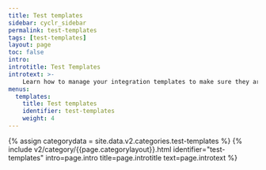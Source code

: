 ```yaml
---
title: Test templates
sidebar: cyclr_sidebar
permalink: test-templates
tags: [test-templates]
layout: page
toc: false
intro: 
introtitle: Test Templates
introtext: >-
    Learn how to manage your integration templates to make sure they are up to date and performing well.
menus:
  templates:
    title: Test templates
    identifier: test-templates
    weight: 4
---
```

{% assign categorydata = site.data.v2.categories.test-templates %}
{% include v2/category/{{page.categorylayout}}.html identifier="test-templates" intro=page.intro title=page.introtitle text=page.introtext %}
